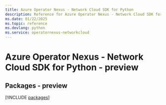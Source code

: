 ```yaml
---
title: Azure Operator Nexus - Network Cloud SDK for Python
description: Reference for Azure Operator Nexus - Network Cloud SDK for Python
ms.date: 01/22/2025
ms.topic: reference
ms.devlang: python
ms.service: operatornexus-networkcloud
---
```

# Azure Operator Nexus - Network Cloud SDK for Python - preview
## Packages - preview
[!INCLUDE [packages](operator-nexus---network-cloud-index.md)]